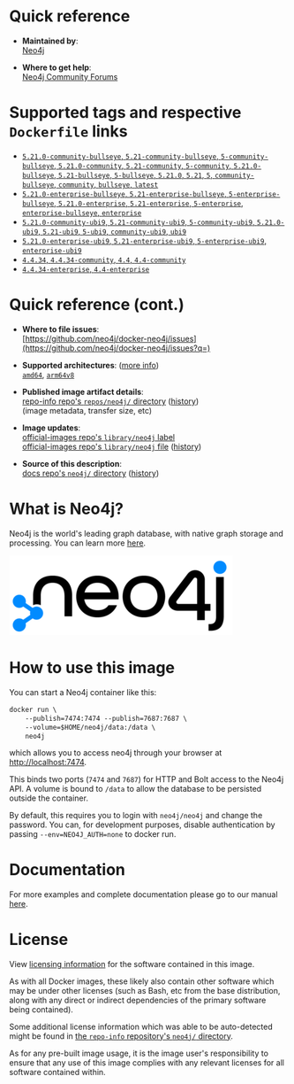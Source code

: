 <!--

********************************************************************************

WARNING:

    DO NOT EDIT "neo4j/README.md"

    IT IS AUTO-GENERATED

    (from the other files in "neo4j/" combined with a set of templates)

********************************************************************************

-->

# Quick reference

-	**Maintained by**:  
	[Neo4j](https://github.com/neo4j/docker-neo4j)

-	**Where to get help**:  
	[Neo4j Community Forums](https://community.neo4j.com)

# Supported tags and respective `Dockerfile` links

-	[`5.21.0-community-bullseye`, `5.21-community-bullseye`, `5-community-bullseye`, `5.21.0-community`, `5.21-community`, `5-community`, `5.21.0-bullseye`, `5.21-bullseye`, `5-bullseye`, `5.21.0`, `5.21`, `5`, `community-bullseye`, `community`, `bullseye`, `latest`](https://github.com/neo4j/docker-neo4j-publish/blob/b1989e4b7222c257c56a1fc432b8bad090c159b8/5.21.0/bullseye/community/Dockerfile)
-	[`5.21.0-enterprise-bullseye`, `5.21-enterprise-bullseye`, `5-enterprise-bullseye`, `5.21.0-enterprise`, `5.21-enterprise`, `5-enterprise`, `enterprise-bullseye`, `enterprise`](https://github.com/neo4j/docker-neo4j-publish/blob/b1989e4b7222c257c56a1fc432b8bad090c159b8/5.21.0/bullseye/enterprise/Dockerfile)
-	[`5.21.0-community-ubi9`, `5.21-community-ubi9`, `5-community-ubi9`, `5.21.0-ubi9`, `5.21-ubi9`, `5-ubi9`, `community-ubi9`, `ubi9`](https://github.com/neo4j/docker-neo4j-publish/blob/b1989e4b7222c257c56a1fc432b8bad090c159b8/5.21.0/ubi9/community/Dockerfile)
-	[`5.21.0-enterprise-ubi9`, `5.21-enterprise-ubi9`, `5-enterprise-ubi9`, `enterprise-ubi9`](https://github.com/neo4j/docker-neo4j-publish/blob/b1989e4b7222c257c56a1fc432b8bad090c159b8/5.21.0/ubi9/enterprise/Dockerfile)
-	[`4.4.34`, `4.4.34-community`, `4.4`, `4.4-community`](https://github.com/neo4j/docker-neo4j-publish/blob/d8543a8aec237f8d127f233c74f09cf3c76f9051/4.4.34/bullseye/community/Dockerfile)
-	[`4.4.34-enterprise`, `4.4-enterprise`](https://github.com/neo4j/docker-neo4j-publish/blob/d8543a8aec237f8d127f233c74f09cf3c76f9051/4.4.34/bullseye/enterprise/Dockerfile)

# Quick reference (cont.)

-	**Where to file issues**:  
	[https://github.com/neo4j/docker-neo4j/issues](https://github.com/neo4j/docker-neo4j/issues?q=)

-	**Supported architectures**: ([more info](https://github.com/docker-library/official-images#architectures-other-than-amd64))  
	[`amd64`](https://hub.docker.com/r/amd64/neo4j/), [`arm64v8`](https://hub.docker.com/r/arm64v8/neo4j/)

-	**Published image artifact details**:  
	[repo-info repo's `repos/neo4j/` directory](https://github.com/docker-library/repo-info/blob/master/repos/neo4j) ([history](https://github.com/docker-library/repo-info/commits/master/repos/neo4j))  
	(image metadata, transfer size, etc)

-	**Image updates**:  
	[official-images repo's `library/neo4j` label](https://github.com/docker-library/official-images/issues?q=label%3Alibrary%2Fneo4j)  
	[official-images repo's `library/neo4j` file](https://github.com/docker-library/official-images/blob/master/library/neo4j) ([history](https://github.com/docker-library/official-images/commits/master/library/neo4j))

-	**Source of this description**:  
	[docs repo's `neo4j/` directory](https://github.com/docker-library/docs/tree/master/neo4j) ([history](https://github.com/docker-library/docs/commits/master/neo4j))

# What is Neo4j?

Neo4j is the world's leading graph database, with native graph storage and processing. You can learn more [here](http://neo4j.com/developer).

![logo](https://raw.githubusercontent.com/docker-library/docs/56823e63d5b6dd7ddbb9d5d3c4a8947778055d8e/neo4j/logo.png)

# How to use this image

You can start a Neo4j container like this:

```console
docker run \
    --publish=7474:7474 --publish=7687:7687 \
    --volume=$HOME/neo4j/data:/data \
    neo4j
```

which allows you to access neo4j through your browser at [http://localhost:7474](http://localhost:7474).

This binds two ports (`7474` and `7687`) for HTTP and Bolt access to the Neo4j API. A volume is bound to `/data` to allow the database to be persisted outside the container.

By default, this requires you to login with `neo4j/neo4j` and change the password. You can, for development purposes, disable authentication by passing `--env=NEO4J_AUTH=none` to docker run.

# Documentation

For more examples and complete documentation please go to our manual [here](http://neo4j.com/docs/operations-manual/current/deployment/single-instance/docker/).

# License

View [licensing information](https://neo4j.com/licensing) for the software contained in this image.

As with all Docker images, these likely also contain other software which may be under other licenses (such as Bash, etc from the base distribution, along with any direct or indirect dependencies of the primary software being contained).

Some additional license information which was able to be auto-detected might be found in [the `repo-info` repository's `neo4j/` directory](https://github.com/docker-library/repo-info/tree/master/repos/neo4j).

As for any pre-built image usage, it is the image user's responsibility to ensure that any use of this image complies with any relevant licenses for all software contained within.
